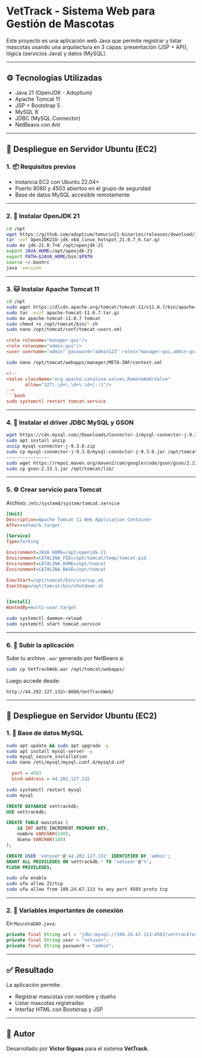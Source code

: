 # VetTrack - Sistema Web para Gestión de Mascotas

Este proyecto es una aplicación web Java que permite registrar y listar mascotas usando una arquitectura en 3 capas: presentación (JSP + API), lógica (servicios Java) y datos (MySQL).

---

## ⚙️ Tecnologías Utilizadas

- Java 21 (OpenJDK - Adoptium)
- Apache Tomcat 11
- JSP + Bootstrap 5
- MySQL 8
- JDBC (MySQL Connector)
- NetBeans con Ant

---

## 🚀 Despliegue en Servidor Ubuntu (EC2)

### 1. 📦 Requisitos previos

- Instancia EC2 con Ubuntu 22.04+
- Puerto 8080 y 4503 abiertos en el grupo de seguridad
- Base de datos MySQL accesible remotamente

---

### 2. 🧰 Instalar OpenJDK 21

```bash
cd /opt
wget https://github.com/adoptium/temurin21-binaries/releases/download/jdk-21.0.7%2B6/OpenJDK21U-jdk_x64_linux_hotspot_21.0.7_6.tar.gz
tar -xvf OpenJDK21U-jdk_x64_linux_hotspot_21.0.7_6.tar.gz
sudo mv jdk-21.0.7+6 /opt/openjdk-21
export JAVA_HOME=/opt/openjdk-21
export PATH=$JAVA_HOME/bin:$PATH
source ~/.bashrc
java -version
```

---

### 3. 🐱 Instalar Apache Tomcat 11

```bash
cd /opt
sudo wget https://dlcdn.apache.org/tomcat/tomcat-11/v11.0.7/bin/apache-tomcat-11.0.7.tar.gz
sudo tar -xvzf apache-tomcat-11.0.7.tar.gz
sudo mv apache-tomcat-11.0.7 tomcat
sudo chmod +x /opt/tomcat/bin/*.sh
sudo nano /opt/tomcat/conf/tomcat-users.xml
```
```ini
<role rolename="manager-gui"/>
<role rolename="admin-gui"/>
<user username="admin" password="admin123" roles="manager-gui,admin-gui"/>
```
```bash
sudo nano /opt/tomcat/webapps/manager/META-INF/context.xml
```
```ini
<!--
<Valve className="org.apache.catalina.valves.RemoteAddrValve"
       allow="127\.\d+\.\d+\.\d+|::1"/>
-->
```bash
sudo systemctl restart tomcat.service
```

---

### 4. 🧩 Instalar el driver JDBC MySQL y GSON

```bash
wget https://cdn.mysql.com//Downloads/Connector-J/mysql-connector-j-9.3.0.zip
sudo apt install unzip 
unzip mysql-connector-j-9.3.0.zip
sudo cp mysql-connector-j-9.3.0/mysql-connector-j-9.3.0.jar /opt/tomcat/lib/
----------------
sudo wget https://repo1.maven.org/maven2/com/google/code/gson/gson/2.13.1/gson-2.13.1.jar
sudo cp gson-2.13.1.jar /opt/tomcat/lib/

```

---

### 5. ⚙️ Crear servicio para Tomcat

Archivo: `/etc/systemd/system/tomcat.service`

```ini
[Unit]
Description=Apache Tomcat 11 Web Application Container
After=network.target

[Service]
Type=forking

Environment=JAVA_HOME=/opt/openjdk-21
Environment=CATALINA_PID=/opt/tomcat/temp/tomcat.pid
Environment=CATALINA_HOME=/opt/tomcat
Environment=CATALINA_BASE=/opt/tomcat

ExecStart=/opt/tomcat/bin/startup.sh
ExecStop=/opt/tomcat/bin/shutdown.sh


[Install]
WantedBy=multi-user.target
```

```bash
sudo systemctl daemon-reload
sudo systemctl start tomcat.service
```

---

### 6. 📁 Subir la aplicación

Sube tu archivo `.war` generado por NetBeans a:

```bash
sudo cp VetTrackWeb.war /opt/tomcat/webapps/
```

Luego accede desde:

```
http://44.202.127.132>:8080/VetTrackWeb/
```

---

## 🚀 Despliegue en Servidor Ubuntu (EC2)

### 1. 🐬 Base de datos MySQL

```bash
sudo apt update && sudo apt upgrade -y
sudo apt install mysql-server -y
sudo mysql_secure_installation
sudo nano /etc/mysql/mysql.conf.d/mysqld.cnf
```
```ini
  port = 4503
  bind-address = 44.202.127.132
```
```bash
sudo systemctl restart mysql
sudo mysql

```
```sql
CREATE DATABASE vettrackdb;
USE vettrackdb;

CREATE TABLE mascotas (
    id INT AUTO_INCREMENT PRIMARY KEY,
    nombre VARCHAR(100),
    dueno VARCHAR(100)
);

CREATE USER 'vetuser'@'44.202.127.132' IDENTIFIED BY 'admin';
GRANT ALL PRIVILEGES ON vettrackdb.* TO 'vetuser'@'%';
FLUSH PRIVILEGES;
```
```bash
sudo ufw enable
sudo ufw allow 22/tcp
sudo ufw allow from 100.24.67.113 to any port 4503 proto tcp
```
---

### 2. 🔄 Variables importantes de conexión

En `MascotaDAO.java`:

```java
private final String url = "jdbc:mysql://100.24.67.113:4503/vettrack?useSSL=false&serverTimezone=UTC&allowPublicKeyRetrieval=true";
private final String user = "vetuser";
private final String password = "admin";
```

---

## ✅ Resultado

La aplicación permite:

- Registrar mascotas con nombre y dueño
- Listar mascotas registradas
- Interfaz HTML con Bootstrap y JSP

---

## 📌 Autor

Desarrollado por **Víctor Siguas** para el sistema **VetTrack**.
